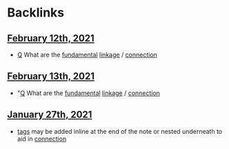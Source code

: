 
# Backlinks
## [February 12th, 2021](<February 12th, 2021.md>)
- [Q](<Q.md>) What are the [fundamental](<fundamental.md>) [linkage](<linkage.md>) / [connection](<connection.md>)

## [February 13th, 2021](<February 13th, 2021.md>)
- "[Q](<Q.md>) What are the [fundamental](<fundamental.md>) [linkage](<linkage.md>) / [connection](<connection.md>)

## [January 27th, 2021](<January 27th, 2021.md>)
- [tags](<tags.md>) may be added inline at the end of the note or nested underneath to aid in [connection](<connection.md>)

